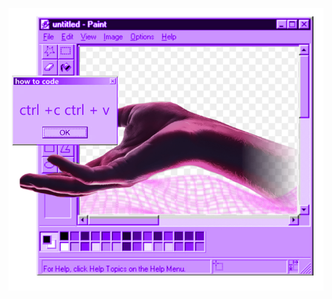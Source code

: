 <p align="right">
<img src="https://raw.githubusercontent.com/visiblyconfused/visiblyconfused/main/New%20Project.png" alt="drawing" width="600"/>
</p>
